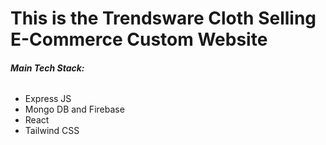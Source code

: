 <h1> This is the Trendsware Cloth Selling E-Commerce Custom Website</h1>

<h6><b> Main Tech Stack:</b></h6>
<ul>
  <li>Express JS</li>
  <li>Mongo DB and Firebase</li>
  <li>React</li>
  <li>Tailwind CSS</li>
</ul>
